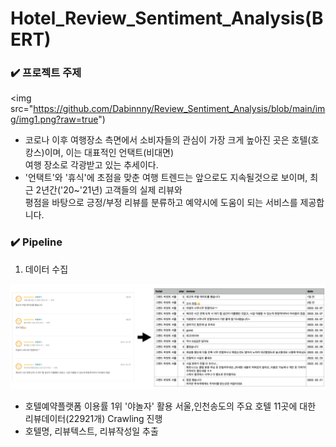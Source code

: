 # Hotel_Review_Sentiment_Analysis(BERT)

### ✔️ 프로젝트 주제  

<img src="https://github.com/Dabinnny/Review_Sentiment_Analysis/blob/main/img/img1.png?raw=true")

- 코로나 이후 여행장소 측면에서 소비자들의 관심이 가장 크게 높아진 곳은 호텔(호캉스)이며, 이는 대표적인 언택트(비대면)  
여행 장소로 각광받고 있는 추세이다.  
- '언택트'와 '휴식'에 초점을 맞춘 여행 트렌드는 앞으로도 지속될것으로 보이며, 최근 2년간('20~'21년) 고객들의 실제 리뷰와  
 평점을 바탕으로 긍정/부정 리뷰를 분류하고 예약시에 도움이 되는 서비스를 제공합니다.  

### ✔️ Pipeline 


1. 데이터 수집  

![](img/img2.png)

- 호텔예약플랫폼 이용률 1위 '야놀자' 활용 서울,인천송도의 주요 호텔 11곳에 대한 리뷰데이터(22921개) Crawling 진행  
- 호텔명, 리뷰텍스트, 리뷰작성일 추출
